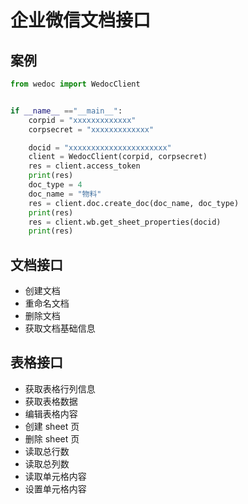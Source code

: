 # 企业微信文档接口

## 案例

```python
from wedoc import WedocClient


if __name__ =="__main__":
    corpid = "xxxxxxxxxxxxx"
    corpsecret = "xxxxxxxxxxxxx"

    docid = "xxxxxxxxxxxxxxxxxxxxxx"
    client = WedocClient(corpid, corpsecret)
    res = client.access_token
    print(res)
    doc_type = 4
    doc_name = "物料"
    res = client.doc.create_doc(doc_name, doc_type)
    print(res)
    res = client.wb.get_sheet_properties(docid)
    print(res)

```

## 文档接口

- 创建文档
- 重命名文档
- 删除文档
- 获取文档基础信息

## 表格接口

- 获取表格行列信息
- 获取表格数据
- 编辑表格内容
- 创建 sheet 页
- 删除 sheet 页
- 读取总行数
- 读取总列数
- 读取单元格内容
- 设置单元格内容

